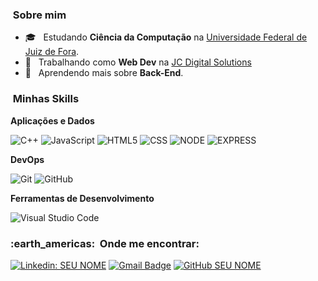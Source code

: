 

<h3>  &nbsp;Sobre mim </h3>

- 🎓 &nbsp; Estudando **Ciência da Computação** na <a href="https://www2.ufjf.br/ufjf/">Universidade Federal de Juiz de Fora</a>.
- 💼 &nbsp; Trabalhando como **Web Dev** na <a href="https://www.juliochristo.com/">JC Digital Solutions</a>
- 🌱 &nbsp; Aprendendo mais sobre **Back-End**.

<h3>  &nbsp;Minhas Skills </h3>

**Aplicações e Dados**

  ![C++](https://img.shields.io/badge/-C++-333333?style=flat&logo=C%2B%2B&logoColor=00599C)
  ![JavaScript](https://img.shields.io/badge/-JavaScript-333333?style=flat&logo=javascript)
  ![HTML5](https://img.shields.io/badge/-HTML5-333333?style=flat&logo=HTML5)
  ![CSS](https://img.shields.io/badge/-CSS-333333?style=flat&logo=CSS3&logoColor=1572B6)
  ![NODE](https://img.shields.io/badge/Node.js-43853D?style=for-the-badge&logo=node.js&logoColor=white)
  ![EXPRESS](https://img.shields.io/badge/Express.js-404D59?style=for-the-badge)
  
**DevOps**

  ![Git](https://img.shields.io/badge/-Git-333333?style=flat&logo=git)
  ![GitHub](https://img.shields.io/badge/-GitHub-333333?style=flat&logo=github)

**Ferramentas de Desenvolvimento**

  ![Visual Studio Code](https://img.shields.io/badge/-Visual%20Studio%20Code-333333?style=flat&logo=visual-studio-code&logoColor=007ACC)

<h3> :earth_americas: &nbsp;Onde me encontrar: </h3> 

[![Linkedin: SEU NOME](https://img.shields.io/badge/-USERNAME-blue?style=flat-square&logo=Linkedin&logoColor=white&link=LINK-DO-SEU-LINKEDIN)](LINK-DO-SEU-LINKEDIN)
[![Gmail Badge](https://img.shields.io/badge/-seuemail@email.com-006bed?style=flat-square&logo=Gmail&logoColor=white&link=mailto:SEU-EMAIL)](mailto:SEU-EMAIL)
[![GitHub SEU NOME]( https://img.shields.io/github/followers/vinicius-de-souza?label=follow&style=social)](github.com/vinicius-de-souza)
